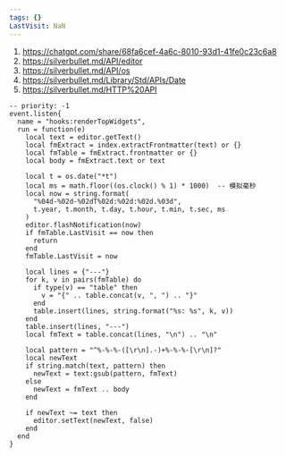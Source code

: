 ```yaml
---
tags: {}
LastVisit: NaN
---
```


1. https://chatgpt.com/share/68fa6cef-4a6c-8010-93d1-41fe0c23c6a8
2. https://silverbullet.md/API/editor
3. https://silverbullet.md/API/os
4. https://silverbullet.md/Library/Std/APIs/Date
5. https://silverbullet.md/HTTP%20API

```space-lua
-- priority: -1
event.listen{
  name = "hooks:renderTopWidgets",
  run = function(e)
    local text = editor.getText()
    local fmExtract = index.extractFrontmatter(text) or {}
    local fmTable = fmExtract.frontmatter or {}
    local body = fmExtract.text or text
    
    local t = os.date("*t")
    local ms = math.floor((os.clock() % 1) * 1000)  -- 模拟毫秒
    local now = string.format(
      "%04d-%02d-%02dT%02d:%02d:%02d.%03d",
      t.year, t.month, t.day, t.hour, t.min, t.sec, ms
    )
    editor.flashNotification(now)
    if fmTable.LastVisit == now then
      return
    end
    fmTable.LastVisit = now

    local lines = {"---"}
    for k, v in pairs(fmTable) do
      if type(v) == "table" then
        v = "{" .. table.concat(v, ", ") .. "}"
      end
      table.insert(lines, string.format("%s: %s", k, v))
    end
    table.insert(lines, "---")
    local fmText = table.concat(lines, "\n") .. "\n"

    local pattern = "^%-%-%-([\r\n].-)+%-%-%-[\r\n]?"
    local newText
    if string.match(text, pattern) then
      newText = text:gsub(pattern, fmText)
    else
      newText = fmText .. body
    end

    if newText ~= text then
      editor.setText(newText, false)
    end
  end
}
```


